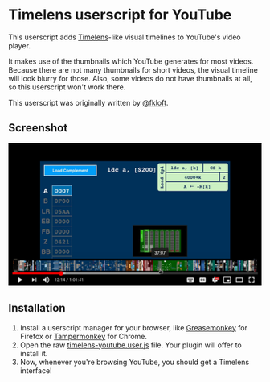 Timelens userscript for YouTube
===============================

This userscript adds [Timelens](https://timelens.io)-like visual timelines to YouTube's video player.

It makes use of the thumbnails which YouTube generates for most videos. Because there are not many thumbnails for short videos, the visual timeline will look blurry for those. Also, some videos do not have thumbnails at all, so this userscript won't work there.

This userscript was originally written by [@fkloft](https://github.com/fkloft).

Screenshot
----------

![Example screenshot](https://raw.githubusercontent.com/timelens/timelens-youtube/master/screenshot.png)

Installation
------------

1. Install a userscript manager for your browser, like [Greasemonkey](https://addons.mozilla.org/en-US/firefox/addon/greasemonkey/) for Firefox or [Tampermonkey](https://chrome.google.com/webstore/detail/tampermonkey/dhdgffkkebhmkfjojejmpbldmpobfkfo) for Chrome.
2. Open the raw [timelens-youtube.user.js](https://github.com/timelens/timelens-youtube/raw/master/timelens-youtube.user.js) file. Your plugin will offer to install it.
3. Now, whenever you're browsing YouTube, you should get a Timelens interface!
